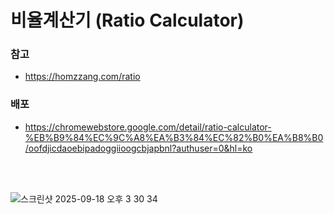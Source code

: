 # 비율계산기 (Ratio Calculator)

### 참고

- https://homzzang.com/ratio


### 배포

* https://chromewebstore.google.com/detail/ratio-calculator-%EB%B9%84%EC%9C%A8%EA%B3%84%EC%82%B0%EA%B8%B0/oofdjicdaoebipadoggiioogcbjapbnl?authuser=0&hl=ko


<br><br>

![스크린샷 2025-09-18 오후 3 30 34](https://github.com/user-attachments/assets/1b70f0ac-4889-4022-970a-a9fb334556ce)
